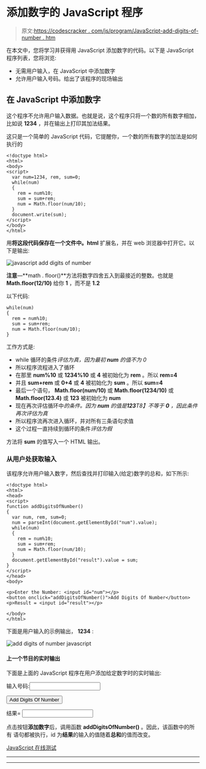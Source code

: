 # 添加数字的 JavaScript 程序

> 原文:[https://codescracker . com/js/program/JavaScript-add-digits-of-number . htm](https://codescracker.com/js/program/javascript-add-digits-of-number.htm)

在本文中，您将学习并获得用 JavaScript 添加数字的代码。以下是 JavaScript 程序列表，您将浏览:

*   无需用户输入，在 JavaScript 中添加数字
*   允许用户输入号码。给出了该程序的现场输出

## 在 JavaScript 中添加数字

这个程序不允许用户输入数据。也就是说，这个程序只将一个数的所有数字相加，比如说 **1234** ，并在输出上打印其加法结果。

这只是一个简单的 JavaScript 代码，它提醒你，一个数的所有数字的加法是如何执行的

```
<!doctype html>
<html>
<body>
<script>
  var num=1234, rem, sum=0;
  while(num)
  {
    rem = num%10;
    sum = sum+rem;
    num = Math.floor(num/10);
  }
  document.write(sum);
</script>
</body>
</html>
```

用**将这段代码保存在一个文件中。html** 扩展名，并在 web 浏览器中打开它。以下是输出:

![javascript add digits of number](../Images/f8b979f0e7ee0cbbd75aba64b3400848.png)

**注意**—**math . floor()**方法将数字四舍五入到最接近的整数。也就是 **Math.floor(12/10)** 给你 **1** ，而不是 **1.2**

以下代码:

```
while(num)
{
  rem = num%10;
  sum = sum+rem;
  num = Math.floor(num/10);
}
```

工作方式是:

*   while 循环的条件*评估为真，因为最初 **num** 的值不为 0*
*   所以程序流程进入了循环
*   在那里 **num%10** 或 **1234%10** 或 **4** 被初始化为 **rem** 。所以 **rem=4**
*   并且 **sum+rem** 或 **0+4** 或 **4** 被初始化为 **sum** 。所以 **sum=4**
*   最后一个语句， **Math.floor(num/10)** 或 **Math.floor(1234/10)** 或 **Math.floor(123.4)** 或 **123** 被初始化为 **num**
*   现在再次评估循环中*的条件。因为 **num** 的值是**123**T8】不等于 **0** ，因此条件再次评估为真*
*   所以程序流再次进入循环，并对所有三条语句求值
*   这个过程一直持续到循环的条件*评估为假*

方法将 **sum** 的值写入一个 HTML 输出。

### 从用户处获取输入

该程序允许用户输入数字，然后查找并打印输入(给定)数字的总和，如下所示:

```
<!doctype html>
<html>
<head>
<script>
function addDigitsOfNumber()
{
  var num, rem, sum=0;
  num = parseInt(document.getElementById("num").value);
  while(num)
  {
    rem = num%10;
    sum = sum+rem;
    num = Math.floor(num/10);
  }
  document.getElementById("result").value = sum;
}
</script>
</head>
<body>

<p>Enter the Number: <input id="num"></p>
<button onclick="addDigitsOfNumber()">Add Digits Of Number</button>
<p>Result = <input id="result"></p>

</body>
</html>
```

下面是用户输入的示例输出， **1234** :

![add digits of number javascript](../Images/7b5fb8db45b568ea5c9de21adb5097fe.png)

#### 上一个节目的实时输出

下面是上面的 JavaScript 程序在用户添加给定数字时的实时输出:

输入号码:<input id="num">

<button onclick="addDigitsOfNumber()">Add Digits Of Number</button>

结果= <input id="result">

点击按钮**添加数字**后，调用函数 **addDigitsOfNumber()** 。因此，该函数中的所有 语句都被执行，id 为**结果**的输入的值随着**总和**的值而改变。

[JavaScript 在线测试](/exam/showtest.php?subid=6)

* * *

* * *